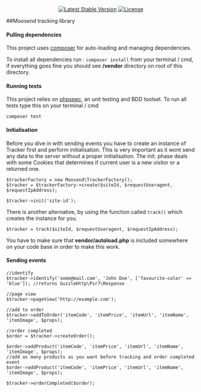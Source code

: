 <p align="center">
    <a href="https://packagist.org/packages/moosend/tracker"><img src="https://poser.pugx.org/moosend/tracker/v/stable.svg" alt="Latest Stable Version"></a>
    <a href="https://packagist.org/packages/moosend/tracker"><img src="https://poser.pugx.org/moosend/tracker/license.svg" alt="License"></a>
</p>

##Moosend tracking library

#### Pulling dependencies
This project uses [composer](https://getcomposer.org/) for auto-loading and managing dependencies.

To install all dependencies run : `composer install` from your terminal / cmd, if everything goes fine you should see **/vendor** directory on root of this directory.

#### Running tests
This project relies on [phpspec](http://www.phpspec.net/en/latest/), an unit testing and BDD toolset. To run all tests type this on your terminal / cmd
	
~~~~
composer test
~~~~

#### Initialisation
Before you dive in with sending events you have to create an instance of Tracker first and perform initialisation. This is very important as it wont send any data to the server without a proper initialisation. The init. phase deals with some Cookies that determines if current user is a new visitor or a returned one.

~~~~
$trackerFactory = new Moosend\TrackerFactory();
$tracker = $trackerFactory->create($siteId, $requestUseragent, $requestIpAddress);

$tracker->init('site-id');
~~~~

There is another alternative, by using the function called `track()` which creates the instance for you.

~~~~
$tracker = track($siteId, $requestUseragent, $requestIpAddress);
~~~~

You have to make sure that **vendor/autoload.php** is included somewhere on your code base in order to make this work.

#### Sending events

~~~~
//identify
$tracker->identify('some@mail.com', 'John Doe', ['favourite-color' => 'blue']); //returns GuzzleHttp\Psr7\Response

//page view
$tracker->pageView('http://example.com');

//add to order
$tracker->addToOrder('itemCode', 'itemPrice', 'itemUrl', 'itemName', 'itemImage', $props);

//order completed
$order = $tracker->createOrder();

$order->addProduct('itemCode', 'itemPrice', 'itemUrl', 'itemName', 'itemImage', $props);
//add as many products as you want before tracking and order completed event
$order->addProduct('itemCode', 'itemPrice', 'itemUrl', 'itemName', 'itemImage', $props);

$tracker->orderCompleted($order);
~~~~